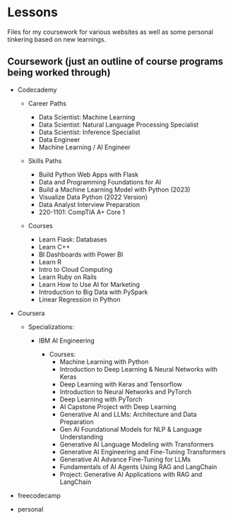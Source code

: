 # Lessons
Files for my coursework for various websites as well as some personal tinkering based on new learnings.

## Coursework (just an outline of course programs being worked through)

- Codecademy
  
  - Career Paths
    - Data Scientist: Machine Learning
    - Data Scientist: Natural Language Processing Specialist
    - Data Scientist: Inference Specialist
    - Data Engineer
    - Machine Learning / AI Engineer
   
  - Skills Paths
    - Build Python Web Apps with Flask
    - Data and Programming Foundations for AI
    - Build a Machine Learning Model with Python (2023)
    - Visualize Data Python (2022 Version)
    - Data Analyst Interview Preparation
    - 220-1101: CompTIA A+ Core 1

  - Courses
    - Learn Flask: Databases
    - Learn C++
    - BI Dashboards with Power BI
    - Learn R
    - Intro to Cloud Computing
    - Learn Ruby on Rails
    - Learn How to Use AI for Marketing
    - Introduction to Big Data with PySpark
    - Linear Regression in Python

- Coursera
  
  - Specializations:
    
    - IBM AI Engineering
      
      - Courses:
        - Machine Learning with Python
        - Introduction to Deep Learning & Neural Networks with Keras
        - Deep Learning with Keras and Tensorflow
        - Introduction to Neural Networks and PyTorch
        - Deep Learning with PyTorch
        - AI Capstone Project with Deep Learning
        - Generative AI and LLMs: Architecture and Data Preparation
        - Gen AI Foundational Models for NLP & Language Understanding
        - Generative AI Language Modeling with Transformers
        - Generative AI Engineering and Fine-Tuning Transformers
        - Generative AI Advance Fine-Tuning for LLMs
        - Fundamentals of AI Agents Using RAG and LangChain
        - Project: Generative AI Applications with RAG and LangChain

- freecodecamp

- personal
